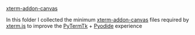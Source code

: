 [xterm-addon-canvas](https://github.com/xtermjs/xterm.js/tree/master/addons/xterm-addon-canvas)

In this folder I collected the minimum [xterm-addon-canvas](https://github.com/xtermjs/xterm.js/tree/master/addons/xterm-addon-canvas) files required by [xterm.js](https://xtermjs.org) to improve the [PyTermTk](https://github.com/ceccopierangiolieugenio/pyTermTk) + [Pyodide](https://pyodide.org) experience
